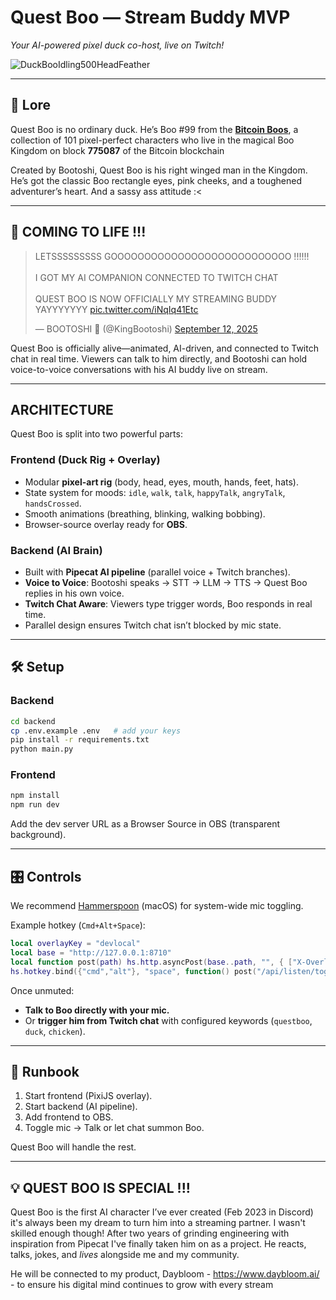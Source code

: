 # **Quest Boo — Stream Buddy MVP**

*Your AI-powered pixel duck co-host, live on Twitch!*

![DuckBooIdling500HeadFeather](https://github.com/user-attachments/assets/066885cb-7a76-4458-a9e2-57d0b950773e)

---

## 🦆 Lore

Quest Boo is no ordinary duck. He’s Boo #99 from the [**Bitcoin Boos**](https://magiceden.us/ordinals/marketplace/bitcoin-boos), a collection of 101 pixel-perfect characters who live in the magical Boo Kingdom on block **775087** of the Bitcoin blockchain 

Created by Bootoshi, Quest Boo is his right winged man in the Kingdom. He’s got the classic Boo rectangle eyes, pink cheeks, and a toughened adventurer’s heart. And a sassy ass attitude :<

---

## 🎥 COMING TO LIFE !!!

<blockquote class="twitter-tweet" data-media-max-width="560"><p lang="en" dir="ltr">LETSSSSSSSSS GOOOOOOOOOOOOOOOOOOOOOOOOOOO !!!!!!<br><br>I GOT MY AI COMPANION CONNECTED TO TWITCH CHAT<br><br>QUEST BOO IS NOW OFFICIALLY MY STREAMING BUDDY YAYYYYYYY <a href="https://t.co/iNqIq41Etc">pic.twitter.com/iNqIq41Etc</a></p>&mdash; BOOTOSHI 👑 (@KingBootoshi) <a href="https://twitter.com/KingBootoshi/status/1966640938450907235?ref_src=twsrc%5Etfw">September 12, 2025</a></blockquote> <script async src="https://platform.twitter.com/widgets.js" charset="utf-8"></script>

Quest Boo is officially alive—animated, AI-driven, and connected to Twitch chat in real time. Viewers can talk to him directly, and Bootoshi can hold voice-to-voice conversations with his AI buddy live on stream.

---

## ARCHITECTURE

Quest Boo is split into two powerful parts:

### **Frontend (Duck Rig + Overlay)**

* Modular **pixel-art rig** (body, head, eyes, mouth, hands, feet, hats).
* State system for moods: `idle`, `walk`, `talk`, `happyTalk`, `angryTalk`, `handsCrossed`.
* Smooth animations (breathing, blinking, walking bobbing).
* Browser-source overlay ready for **OBS**.

### **Backend (AI Brain)**

* Built with **Pipecat AI pipeline** (parallel voice + Twitch branches).
* **Voice to Voice**: Bootoshi speaks → STT → LLM → TTS → Quest Boo replies in his own voice.
* **Twitch Chat Aware**: Viewers type trigger words, Boo responds in real time.
* Parallel design ensures Twitch chat isn’t blocked by mic state.

---

## 🛠️ Setup

### Backend

```bash
cd backend
cp .env.example .env   # add your keys
pip install -r requirements.txt
python main.py
```

### Frontend

```bash
npm install
npm run dev
```

Add the dev server URL as a Browser Source in OBS (transparent background).

---

## 🎛️ Controls

We recommend [Hammerspoon](https://www.hammerspoon.org/) (macOS) for system-wide mic toggling.

Example hotkey (`Cmd+Alt+Space`):

```lua
local overlayKey = "devlocal"
local base = "http://127.0.0.1:8710"
local function post(path) hs.http.asyncPost(base..path, "", { ["X-Overlay-Key"]=overlayKey }, function() end) end
hs.hotkey.bind({"cmd","alt"}, "space", function() post("/api/listen/toggle") end)
```

Once unmuted:

* **Talk to Boo directly with your mic.**
* Or **trigger him from Twitch chat** with configured keywords (`questboo`, `duck`, `chicken`).

---

## 📖 Runbook

1. Start frontend (PixiJS overlay).
2. Start backend (AI pipeline).
3. Add frontend to OBS.
4. Toggle mic → Talk or let chat summon Boo.

Quest Boo will handle the rest.

---

## 💡 QUEST BOO IS SPECIAL !!!

Quest Boo is the first AI character I’ve ever created (Feb 2023 in Discord) it's always been my dream to turn him into a streaming partner. I wasn't skilled enough though! After two years of grinding engineering with inspiration from Pipecat I've finally taken him on as a project. He reacts, talks, jokes, and *lives* alongside me and my community.

He will be connected to my product, Daybloom - https://www.daybloom.ai/ - to ensure his digital mind continues to grow with every stream 
